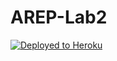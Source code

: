 # AREP-Lab2
[![Deployed to Heroku](https://www.herokucdn.com/deploy/button.png)](https://calm-tor-18625.herokuapp.com/villamarin)
